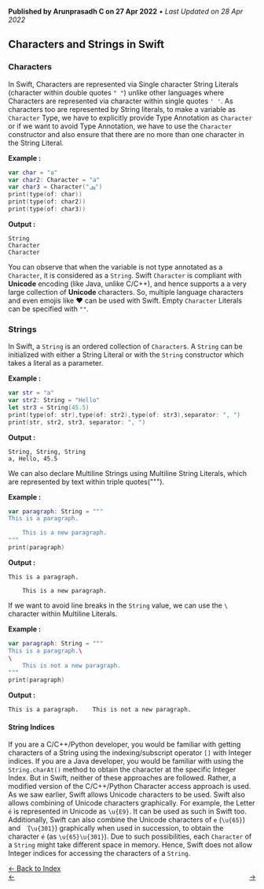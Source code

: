 **Published by Arunprasadh C on 27 Apr 2022** • *Last Updated on 28 Apr 2022*

## Characters and Strings in Swift
### Characters
In Swift, Characters are represented via Single character String Literals (character within double quotes `" "`) unlike other languages where Characters are represented via character within single quotes `' '`. As characters too are represented by String literals, to make a variable as `Character` Type, we have to explicitly provide Type Annotation as `Character` or if we want to avoid Type Annotation, we have to use the `Character` constructor and also ensure that there are no more than one character in the String Literal.

**Example :**
```swift
var char = "a"
var char2: Character = "a"
var char3 = Character("அ")
print(type(of: char))
print(type(of: char2))
print(type(of: char3))
```
**Output :**
```
String
Character
Character
```
You can observe that when the variable is not type annotated as a `Character`, it is considered as a `String`. Swift `Character` is compliant with **Unicode** encoding (like Java, unlike C/C++), and hence supports a a very large collection of **Unicode** characters. So, multiple language characters and even emojis like ♥ can be used with Swift. Empty `Character` Literals can be specified with `""`.

### Strings
In Swift, a `String` is an ordered collection of `Character`s. A `String` can be initialized with either a String Literal or with the `String` constructor which takes a literal as a parameter.

**Example :**
```swift
var str = "a"
var str2: String = "Hello"
let str3 = String(45.5)
print(type(of: str),type(of: str2),type(of: str3),separator: ", ")
print(str, str2, str3, separator: ", ")
```
**Output :**
```
String, String, String
a, Hello, 45.5
```

We can also declare Multiline Strings using Multiline String Literals, which are represented by text within triple quotes(""").

**Example :**
```swift
var paragraph: String = """
This is a paragraph.

    This is a new paragraph.
"""
print(paragraph)
```
**Output :**
```
This is a paragraph.

    This is a new paragraph.
```

If we want to avoid line breaks in the `String` value, we can use the `\` character within Multiline Literals.

**Example :**
```swift
var paragraph: String = """
This is a paragraph.\
\
    This is not a new paragraph.
"""
print(paragraph)
```
**Output :**
```
This is a paragraph.    This is not a new paragraph.
```

#### String Indices
If you are a C/C++/Python developer, you would be familiar with getting characters of a String using the indexing/subscript operator `[]` with Integer indices. If you are a Java developer, you would be familiar with using the `String.charAt()` method to obtain the character at the specific Integer Index. But in Swift, neither of these approaches are followed. Rather, a modified version of the C/C++/Python Character access approach is used. As we saw earlier, Swift allows Unicode characters to be used. Swift also allows combining of Unicode characters graphically. For example, the Letter `é` is represented in Unicode as `\u{E9}`. It can be used as such in Swift too. Additionally, Swift can also combine the Unicode characters of `e` (`\u{65}`) and ` ́` (`\u{301}`) graphically when used in succession, to obtain the character `é` (as `\u{65}\u{301}`). Due to such possibilities, each `Character` of a `String` might take different space in memory. Hence, Swift does not allow Integer indices for accessing the characters of a `String`. 

<a href="https://techinessoverloaded.github.io/iOSAppDevBasics/index.html">&larr; Back to Index</a>
<br>
<span style="float: left">
<a href="https://techinessoverloaded.github.io/iOSAppDevBasics/.html">&larr; </a>
</span>
<span style="float: right">
<a href="https://techinessoverloaded.github.io/iOSAppDevBasics/.html"> &rarr;</a>
</span>

